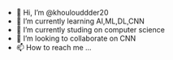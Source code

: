 - 👋 Hi, I’m @khoulouddder20
- 👀 I’m currently learning AI,ML,DL,CNN
- 🌱 I’m currently studing on computer science
- 💞️ I’m looking to collaborate on CNN
- 📫 How to reach me ...

<!---
khoulouddder20/khoulouddder20 is a ✨ special ✨ repository because its `README.md` (this file) appears on your GitHub profile.
You can click the Preview link to take a look at your changes.
--->
